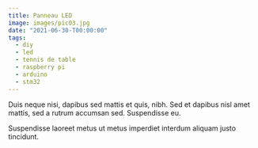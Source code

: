 ```yaml
---
title: Panneau LED
image: images/pic03.jpg
date: "2021-06-30-T00:00:00"
tags:
  - diy
  - led
  - tennis de table
  - raspberry pi
  - arduino
  - stm32
---
```

Duis neque nisi, dapibus sed mattis et quis, nibh. Sed et dapibus nisl amet
mattis, sed a rutrum accumsan sed. Suspendisse eu.
<!-- more -->
Suspendisse laoreet metus ut metus imperdiet interdum aliquam justo tincidunt.

